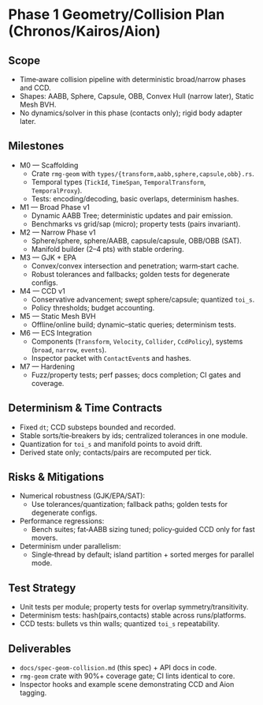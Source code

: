 # Phase 1 Geometry/Collision Plan (Chronos/Kairos/Aion)

## Scope
- Time‑aware collision pipeline with deterministic broad/narrow phases and CCD.
- Shapes: AABB, Sphere, Capsule, OBB, Convex Hull (narrow later), Static Mesh BVH.
- No dynamics/solver in this phase (contacts only); rigid body adapter later.

## Milestones
- M0 — Scaffolding
  - Crate `rmg-geom` with `types/{transform,aabb,sphere,capsule,obb}.rs`.
  - Temporal types (`TickId`, `TimeSpan`, `TemporalTransform`, `TemporalProxy`).
  - Tests: encoding/decoding, basic overlaps, determinism hashes.
- M1 — Broad Phase v1
  - Dynamic AABB Tree; deterministic updates and pair emission.
  - Benchmarks vs grid/sap (micro); property tests (pairs invariant).
- M2 — Narrow Phase v1
  - Sphere/sphere, sphere/AABB, capsule/capsule, OBB/OBB (SAT).
  - Manifold builder (2–4 pts) with stable ordering.
- M3 — GJK + EPA
  - Convex/convex intersection and penetration; warm‑start cache.
  - Robust tolerances and fallbacks; golden tests for degenerate configs.
- M4 — CCD v1
  - Conservative advancement; swept sphere/capsule; quantized `toi_s`.
  - Policy thresholds; budget accounting.
- M5 — Static Mesh BVH
  - Offline/online build; dynamic–static queries; determinism tests.
- M6 — ECS Integration
  - Components (`Transform`, `Velocity`, `Collider`, `CcdPolicy`), systems (`broad`, `narrow`, `events`).
  - Inspector packet with `ContactEvent`s and hashes.
- M7 — Hardening
  - Fuzz/property tests; perf passes; docs completion; CI gates and coverage.

## Determinism & Time Contracts
- Fixed `dt`; CCD substeps bounded and recorded.
- Stable sorts/tie‑breakers by ids; centralized tolerances in one module.
- Quantization for `toi_s` and manifold points to avoid drift.
- Derived state only; contacts/pairs are recomputed per tick.

## Risks & Mitigations
- Numerical robustness (GJK/EPA/SAT):
  - Use tolerances/quantization; fallback paths; golden tests for degenerate configs.
- Performance regressions:
  - Bench suites; fat‑AABB sizing tuned; policy‑guided CCD only for fast movers.
- Determinism under parallelism:
  - Single‑thread by default; island partition + sorted merges for parallel mode.

## Test Strategy
- Unit tests per module; property tests for overlap symmetry/transitivity.
- Determinism tests: hash(pairs,contacts) stable across runs/platforms.
- CCD tests: bullets vs thin walls; quantized `toi_s` repeatability.

## Deliverables
- `docs/spec-geom-collision.md` (this spec) + API docs in code.
- `rmg-geom` crate with 90%+ coverage gate; CI lints identical to core.
- Inspector hooks and example scene demonstrating CCD and Aion tagging.

